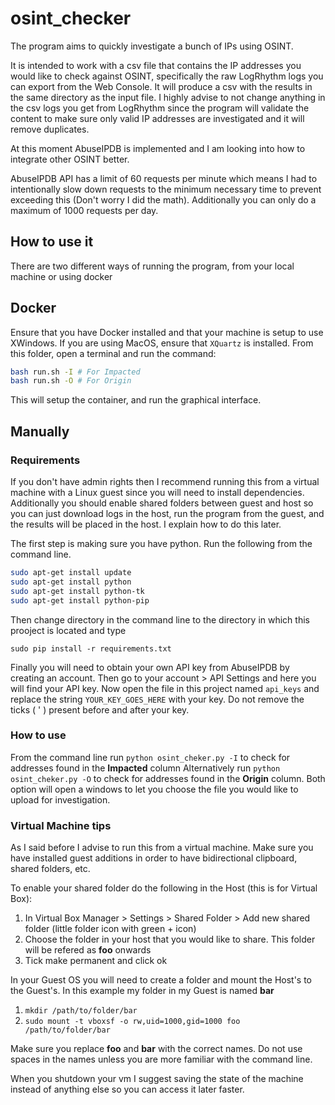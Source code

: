 # osint_checker

The program aims to quickly investigate a bunch of IPs using OSINT.

It is intended to work with a csv file that contains the IP addresses you would like to check against OSINT, specifically the raw LogRhythm logs you can export from the Web Console. It will produce a csv with the results in the same directory as the input file. I highly advise to not change anything in the csv logs you get from LogRhythm since the program will validate the content to make sure only valid IP addresses are investigated and it will remove duplicates.

At this moment AbuseIPDB is implemented and I am looking into how to integrate other OSINT better.

AbuseIPDB API has a limit of 60 requests per minute which means I had to intentionally slow down requests to the minimum necessary time to prevent exceeding this (Don't worry I did the math). Additionally you can only do a maximum of 1000 requests per day.

## How to use it

There are two different ways of running the program, from your local machine or using docker

## Docker

Ensure that you have Docker installed and that your machine is setup to use XWindows. If you are using MacOS, ensure that `XQuartz` is installed. From this folder, open a terminal and run the command:

```bash
bash run.sh -I # For Impacted
bash run.sh -O # For Origin
```

This will setup the container, and run the graphical interface.

## Manually

### Requirements

If you don't have admin rights then I recommend running this from a virtual machine with a Linux guest since you will need to install dependencies. Additionally you should enable shared folders between guest and host so you can just download logs in the host, run the program from the guest, and the results will be placed in the host. I explain how to do this later.

The first step is making sure you have python. Run the following from the command line.

```bash
sudo apt-get install update
sudo apt-get install python
sudo apt-get install python-tk
sudo apt-get install python-pip
```

 Then change directory in the command line to the directory in which this prooject is located and type

 ```
 sudo pip install -r requirements.txt
 ```

 Finally you will need to obtain your own API key from AbuseIPDB by creating an account. Then go to your account > API Settings and here you will find your API key. Now open the file in this project named `api_keys` and replace the string `YOUR_KEY_GOES_HERE` with your key. Do not remove the ticks ( ' ) present before and after your key.

 ### How to use

 From the command line run `python osint_cheker.py -I` to check for addresses found in the **Impacted** column
 Alternatively run `python osint_cheker.py -O` to check for addresses found in the **Origin** column. Both option will open a windows to let you choose the file you would like to upload for investigation.

 ### Virtual Machine tips

 As I said before I advise to run this from a virtual machine. Make sure you have installed guest additions in order to have bidirectional clipboard, shared folders, etc.

 To enable your shared folder do the following in the Host (this is for Virtual Box):

 1. In Virtual Box Manager > Settings > Shared Folder > Add new shared folder (little folder icon with green + icon)
 2. Choose the folder in your host that you would like to share. This folder will be refered as **foo** onwards
 3. Tick make permanent and click ok

 In your Guest OS you will need to create a folder and mount the Host's to the Guest's. In this example my folder in my Guest is named **bar**

 1. `mkdir /path/to/folder/bar`
 2. `sudo mount -t vboxsf -o rw,uid=1000,gid=1000 foo /path/to/folder/bar`

 Make sure you replace **foo** and **bar** with the correct names. Do not use spaces in the names unless you are more familiar with the command line.

 When you shutdown your vm I suggest saving the state of the machine instead of anything else so you can access it later faster.
